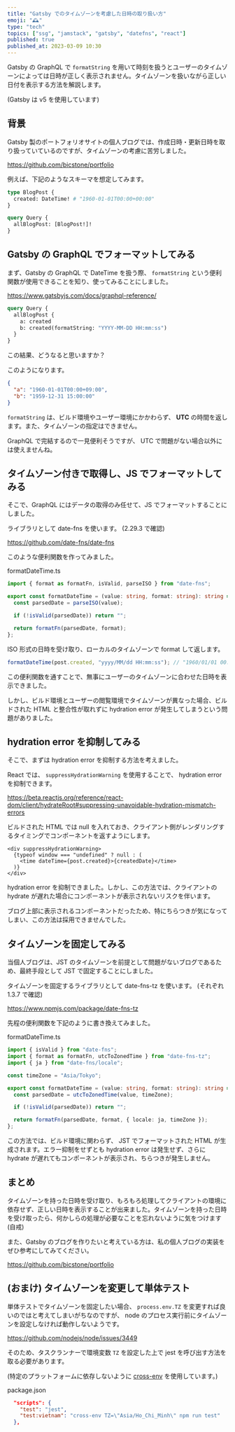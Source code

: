 ```yaml
---
title: "Gatsby でのタイムゾーンを考慮した日時の取り扱い方"
emoji: "🕰"
type: "tech"
topics: ["ssg", "jamstack", "gatsby", "datefns", "react"]
published: true
published_at: 2023-03-09 10:30
---
```


Gatsby の GraphQL で `formatString` を用いて時刻を扱うとユーザーのタイムゾーンによっては日時が正しく表示されません。タイムゾーンを扱いながら正しい日付を表示する方法を解説します。

(Gatsby は v5 を使用しています)

## 背景

Gatsby 製のポートフォリオサイトの個人ブログでは、作成日時・更新日時を取り扱っていているのですが、タイムゾーンの考慮に苦労しました。

https://github.com/bicstone/portfolio

例えば、下記のようなスキーマを想定してみます。

```graphql
type BlogPost {
  created: DateTime! # "1960-01-01T00:00+00:00"
}

query Query {
  allBlogPost: [BlogPost!]!
}
```

## Gatsby の GraphQL でフォーマットしてみる

まず、Gatsby の GraphQL で DateTime を扱う際、 `formatString` という便利関数が使用できることを知り、使ってみることにしました。

https://www.gatsbyjs.com/docs/graphql-reference/

```graphql
query Query {
  allBlogPost {
    a: created
    b: created(formatString: "YYYY-MM-DD HH:mm:ss")
  }
}
```

<!-- textlint-disable ja-technical-writing/ja-no-weak-phrase -->

この結果、どうなると思いますか？

<!-- textlint-enable -->

このようになります。

```json
{
  "a": "1960-01-01T00:00+09:00",
  "b": "1959-12-31 15:00:00"
}
```

`formatString` は、ビルド環境やユーザー環境にかかわらず、 **UTC** の時間を返します。また、タイムゾーンの指定はできません。

GraphQL で完結するので一見便利そうですが、 UTC で問題がない場合以外には使えませんね。

## タイムゾーン付きで取得し、JS でフォーマットしてみる

そこで、GraphQL にはデータの取得のみ任せて、JS でフォーマットすることにしました。

ライブラリとして date-fns を使います。 (2.29.3 で確認)

https://github.com/date-fns/date-fns

このような便利関数を作ってみました。

formatDateTime.ts

```ts
import { format as formatFn, isValid, parseISO } from "date-fns";

export const formatDateTime = (value: string, format: string): string => {
  const parsedDate = parseISO(value);

  if (!isValid(parsedDate)) return "";

  return formatFn(parsedDate, format);
};
```

ISO 形式の日時を受け取り、ローカルのタイムゾーンで format して返します。

```ts
formatDateTime(post.created, "yyyy/MM/dd HH:mm:ss"); // "1960/01/01 00:00:00"
```

この便利関数を通すことで、無事にユーザーのタイムゾーンに合わせた日時を表示できました。

しかし、ビルド環境とユーザーの閲覧環境でタイムゾーンが異なった場合、ビルドされた HTML と整合性が取れずに hydration error が発生してしまうという問題がありました。

## hydration error を抑制してみる

そこで、まずは hydration error を抑制する方法を考えました。

React では、 `suppressHydrationWarning` を使用することで、 hydration error を抑制できます。

https://beta.reactjs.org/reference/react-dom/client/hydrateRoot#suppressing-unavoidable-hydration-mismatch-errors

ビルドされた HTML では null を入れておき、クライアント側がレンダリングするタイミングでコンポーネントを返すようにします。

```tsx
<div suppressHydrationWarning>
  {typeof window === "undefined" ? null : (
    <time dateTime={post.created}>{createdDate}</time>
  )}
</div>
```

hydration error を抑制できました。しかし、この方法では、クライアントの hydrate が遅れた場合にコンポーネントが表示されないリスクを伴います。

ブログ上部に表示されるコンポーネントだったため、特にちらつきが気になってしまい、この方法は採用できませんでした。

## タイムゾーンを固定してみる

当個人ブログは、JST のタイムゾーンを前提として問題がないブログであるため、最終手段として JST で固定することにしました。

タイムゾーンを固定するライブラリとして date-fns-tz を使います。 (それぞれ 1.3.7 で確認)

https://www.npmjs.com/package/date-fns-tz

先程の便利関数を下記のように書き換えてみました。

formatDateTime.ts

```ts
import { isValid } from "date-fns";
import { format as formatFn, utcToZonedTime } from "date-fns-tz";
import { ja } from "date-fns/locale";

const timeZone = "Asia/Tokyo";

export const formatDateTime = (value: string, format: string): string => {
  const parsedDate = utcToZonedTime(value, timeZone);

  if (!isValid(parsedDate)) return "";

  return formatFn(parsedDate, format, { locale: ja, timeZone });
};
```

この方法では、ビルド環境に関わらず、 JST でフォーマットされた HTML が生成されます。エラー抑制をせずとも hydration error は発生せず、さらに hydrate が遅れてもコンポーネントが表示され、ちらつきが発生しません。

## まとめ

タイムゾーンを持った日時を受け取り、もろもろ処理してクライアントの環境に依存せず、正しい日時を表示することが出来ました。タイムゾーンを持った日時を受け取ったら、何かしらの処理が必要なことを忘れないように気をつけます (自戒)

また、Gatsby のブログを作りたいと考えている方は、私の個人ブログの実装をぜひ参考にしてみてください。

https://github.com/bicstone/portfolio

## (おまけ) タイムゾーンを変更して単体テスト

単体テストでタイムゾーンを固定したい場合、 `process.env.TZ` を変更すれば良いのではと考えてしまいがちなのですが、 node のプロセス実行前にタイムゾーンを設定しなければ動作しないようです。

https://github.com/nodejs/node/issues/3449

そのため、タスクランナーで環境変数 `TZ` を設定した上で jest を呼び出す方法を取る必要があります。

(特定のプラットフォームに依存しないように [cross-env](https://www.npmjs.com/package/cross-env) を使用しています。)

package.json

```json
  "scripts": {
    "test": "jest",
    "test:vietnam": "cross-env TZ=\"Asia/Ho_Chi_Minh\" npm run test"
  },
```
